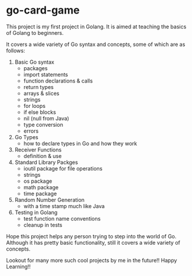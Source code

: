 # go-card-game
This project is my first project in Golang. It is aimed at teaching the basics of Golang to beginners.  

It covers a wide variety of Go syntax and concepts, some of which are as follows:  

1) Basic Go syntax  
	- packages  
	- import statements  
	- function declarations & calls  
	- return types  
	- arrays & slices  
	- strings  
	- for loops  
	- if else blocks  
	- nil (null from Java)  
	- type conversion  
	- errors  
2) Go Types  
	- how to declare types in Go and how they work  
3) Receiver Functions  
	- definition & use  
4) Standard Library Packges  
	- ioutil package for file operations  
	- strings  
	- os package  
	- math package  
	- time package  
5) Random Number Generation  
	- with a time stamp much like Java  
6) Testing in Golang  
	- test function name conventions  
	- cleanup in tests  

Hope this project helps any person trying to step into the world of Go. Although it has pretty basic functionality, still it covers a wide variety of concepts.  

Lookout for many more such cool projects by me in the future!! Happy Learning!!
